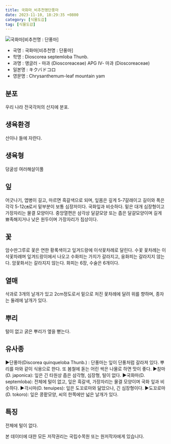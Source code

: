 ```yaml
---
title: 국화마_비추천명단풍마
date: 2023-11-10, 18:29:35 +0800
category: [식물도감]
tag: [식물도감]
---
```




![국화마[비추천명 : 단풍마]](http://www.nature.go.kr/fileUpload/plants/basic/Dioscoreaceae/Dioscorea/6183/1_th2.JPG)
- 국명 : 국화마[비추천명 : 단풍마]
- 학명 : Dioscorea septemloba Thunb.
- 과명 : 앵글러 - 마과 (Dioscoreaceae) APG Ⅳ- 마과 (Dioscoreaceae)
- 일본명 : キクバドコロ
- 영문명 : Chrysanthemum-leaf mountain yam


## 분포
우리 나라 전국각처의 산지에 분포.
## 생육환경
산이나 들에 자란다.
## 생육형
덩굴성 여러해살이풀
## 잎
어긋나기, 엽병이 길고, 마르면 흑갈색으로 되며, 잎몸은 깊게 5-7갈래이고 길이와 폭은 각각 5-12㎝로서 밑부분이 보통 심장저이다. 국화잎과 비슷하다. 밑은 대개 심장형이고 가장자리는 물결 모양이다. 중앙열편은 삼각상 달걀모양 또는 좁은 달걀모양이며 길게 뾰족해지거나 낮은 원두이며 가장자리가 침상이다.
## 꽃
암수딴그루로 꽃은 연한 황록색이고 잎겨드랑에 이삭꽃차례로 달린다. 수꽃 꽃차례는 이삭꽃차례며 잎겨드랑이에서 나오고 수화피는 가지가 갈라지고, 웅화피는 갈라지지 않는다. 암꽃화서는 갈라지지 않는다. 화피는 6장, 수술은 6개이다.
## 열매
삭과로 3개의 날개가 있고 2cm정도로서 밑으로 처진 꽃차례에 달려 위를 향하며, 종자는 둘레에 날개가 있다.
## 뿌리
털이 없고 굵은 뿌리가 옆을 뻗는다.
## 유사종
▶단풍마(Discorea quinqueloba Thunb.) : 단풍마는 잎이 단풍처럼 갈라져 있다. 뿌리를 마와 같이 식용으로 한다. 또 봄철에 돋는 어린 싹은 나물로 하면 맛이 좋다.▶참마(D. japonica): 잎은 긴 타원상 좁은 삼각형, 심장형, 털이 없다.▶국화마(D. septemloba): 전체에 털이 없고, 잎은 흑갈색, 가장자리는  물결 모양이며 국화 잎과 비슷하다.▶각시마(D. tenuipes): 잎은 도꼬로마와 닮았으나, 긴 심장형이다.▶도꼬로마(D. tokoro): 잎은 콩팥모양, 씨의 한쪽에만 넓은 날개가 있다.
## 특징
전체에 털이 없다.






본 데이터에 대한 모든 저작권리는 국립수목원 또는 원저작자에게 있습니다.
